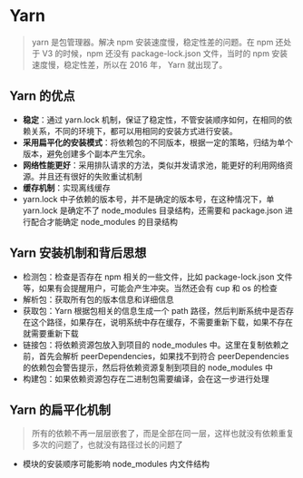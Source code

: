 # Yarn

> yarn 是包管理器。解决 npm 安装速度慢，稳定性差的问题。在 npm 还处于 V3 的时候，npm 还没有 package-lock.json 文件，当时的 npm 安装速度慢，稳定性差，所以在 2016 年， Yarn 就出现了。

## Yarn 的优点

-   **稳定**：通过 yarn.lock 机制，保证了稳定性，不管安装顺序如何，在相同的依赖关系，不同的环境下，都可以用相同的安装方式进行安装。
-   **采用扁平化的安装模式**：将依赖包的不同版本，根据一定的策略，归结为单个版本，避免创建多个副本产生冗余。
-   **网络性能更好**：采用排队请求的方法，类似并发请求池，能更好的利用网络资源。并且还有很好的失败重试机制
-   **缓存机制**：实现离线缓存
-   yarn.lock 中子依赖的版本号，并不是确定的版本号，在这种情况下，单 yarn.lock 是确定不了 node_modules 目录结构，还需要和 package.json 进行配合才能确定 node_modules 的目录结构

## Yarn 安装机制和背后思想

-   检测包：检查是否存在 npm 相关的一些文件，比如 package-lock.json 文件等，如果有会提醒用户，可能会产生冲突。当然还会有 cup 和 os 的检查
-   解析包：获取所有包的版本信息和详细信息
-   获取包：Yarn 根据包相关的信息生成一个 path 路径，然后判断系统中是否存在这个路径，如果存在，说明系统中存在缓存，不需要重新下载，如果不存在就需要重新下载
-   链接包：将依赖资源包放入到项目的 node_modules 中。这里在复制依赖之前，首先会解析 peerDependencies，如果找不到符合 peerDependencies 的依赖包会警告提示，然后将依赖资源复制到项目的 node_modules 中
-   构建包：如果依赖资源包存在二进制包需要编译，会在这一步进行处理

## Yarn 的扁平化机制

> 所有的依赖不再一层层嵌套了，而是全部在同一层，这样也就没有依赖重复多次的问题了，也就没有路径过长的问题了

-   模块的安装顺序可能影响 node_modules 内文件结构
